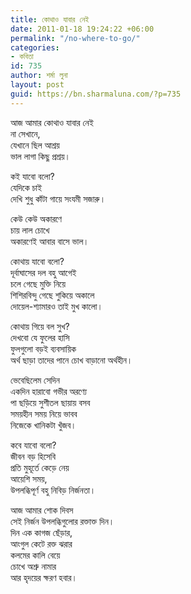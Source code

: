 ```yaml
---
title: কোথাও যাবার নেই
date: 2011-01-18 19:24:22 +06:00
permalink: "/no-where-to-go/"
categories:
- কবিতা
id: 735
author: শর্মা লুনা
layout: post
guid: https://bn.sharmaluna.com/?p=735
---
```


আজ আমার কোথাও যাবার নেই  
না সেখানে,  
যেখানে ছিল আশ্রয়  
ভাল লাগা কিছু প্রশ্রয়।

কই যাবো বলো?  
যেদিকে চাই  
দেখি শুধু কাঁটা গায়ে সংযমী সজারু।

কেউ কেউ অকারণে  
চায় লাল চোখে  
অকারণেই আবার বাসে ভাল।

কোথায় যাবো বলো?  
দূর্বাঘাসের দল বহু আগেই  
চলে গেছে মুক্তি নিয়ে  
শিশিরবিন্দু গেছে শুকিয়ে অকালে  
দোয়েল-শ্যামারও তাই মুখ কালো।

কোথায় গিয়ে বল সুখ?  
দেখবো যে ফুলের হাসি  
ফুলগুলো বড়ই ব্যবসায়িক  
অর্থ ছাড়া তাদের পানে চোখ বাড়ানো অর্থহীন।

ভেবেছিলেম সেদিন  
একদিন হারাবো গভীর অরণ্যে  
পা ছড়িয়ে সুশীতল ছায়ায় বসব  
সময়হীন সময় নিয়ে ভাবব  
নিজেকে খানিকটা খুঁজব।

কবে যাবো বলো?  
জীবন বড় হিসেবি  
প্রতি মুহূর্তে কেড়ে নেয়  
আয়েশি সময়,  
উপলব্ধিপূর্ণ বহু নিবিড় নির্জনতা।

আজ আমার শোক দিবস  
সেই নির্জন উপলব্ধিগুলোর রক্তাক্ত দিন।  
দিন এক কাগজ ছেঁড়ার,  
আংগুল কেটে রক্ত ঝরার  
কলমের কালি বেয়ে  
চোখে অশ্রু নামার  
আর হৃদয়ের ক্ষরণ হবার।